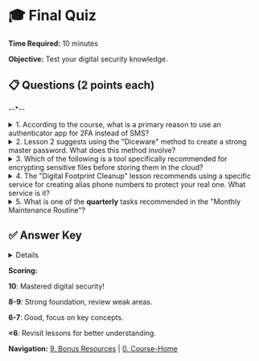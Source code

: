 # 🎓 Final Quiz

**Time Required:** 10 minutes

**Objective:** Test your digital security knowledge.

## 📋 Questions (2 points each)

--*--

<details>
  <summary> 1. According to the course, what is a primary reason to use an authenticator app for 2FA instead of SMS?</summary>
  
  <p><b> Answer: B) To avoid SIM swapping risks.</b> The course specifically warns that SMS is vulnerable to SIM swapping attacks, making authenticator apps a more secure choice.</p>
</details>

<details>
  <summary> 2. Lesson 2 suggests using the "Diceware" method to create a strong master password. What does this method involve?</summary>
  
  <p><b> Answer: C) Using 6-8 random words.</b> The lesson recommends this method for creating a master password that is both memorable and highly secure.</p>
</details>

<details>
  <summary> 3. Which of the following is a tool specifically recommended for encrypting sensitive files before storing them in the cloud?</summary>
  
  <p><b> Answer: B) Cryptomator.</b> Cryptomator and VeraCrypt are mentioned as tools for encrypting files, adding a crucial layer of security to your cloud storage.</p>
</details>

<details>
  <summary> 4. The "Digital Footprint Cleanup" lesson recommends using a specific service for creating alias phone numbers to protect your real one. What service is it?</summary>
  
  <p><b> Answer: B) Google Voice.</b> The course suggests using Google Voice for any public-facing numbers to keep your personal phone number private.</p>
</details>

<details>
  <summary> 5. What is one of the <b>quarterly</b> tasks recommended in the "Monthly Maintenance Routine"?</summary>
  
  <p><b> Answer: C) Review social media privacy settings.</b> The routine distinguishes between monthly tasks (like updates) and deeper quarterly tasks like auditing passwords and privacy settings.</p>
</details>

## ✅ Answer Key

<details>
1 = B, 
2 = C, 
3 = B, 
4 = B, 
5 = C
</details>

**Scoring:**

**10**: Mastered digital security!

**8-9**: Strong foundation, review weak areas.

**6-7**: Good, focus on key concepts.

**<6**: Revisit lessons for better understanding.

**Navigation:** [9. Bonus Resources](9-bonus-resources.html) | [0. Course-Home](index.html)
